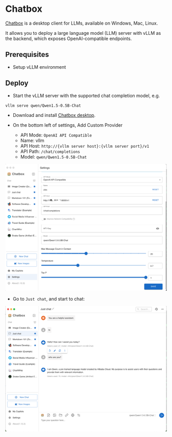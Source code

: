 # Chatbox

[Chatbox](https://github.com/chatboxai/chatbox) is a desktop client for LLMs, available on Windows, Mac, Linux.

It allows you to deploy a large language model (LLM) server with vLLM as the backend, which exposes OpenAI-compatible endpoints.

## Prerequisites

- Setup vLLM environment

## Deploy

- Start the vLLM server with the supported chat completion model, e.g.

```bash
vllm serve qwen/Qwen1.5-0.5B-Chat
```

- Download and install [Chatbox desktop](https://chatboxai.app/en#download).

- On the bottom left of settings, Add Custom Provider
  - API Mode: `OpenAI API Compatible`
  - Name: vllm
  - API Host: `http://{vllm server host}:{vllm server port}/v1`
  - API Path: `/chat/completions`
  - Model: `qwen/Qwen1.5-0.5B-Chat`

![](../../assets/deployment/chatbox-settings.png)

- Go to `Just chat`, and start to chat:

![](../../assets/deployment/chatbox-chat.png)
